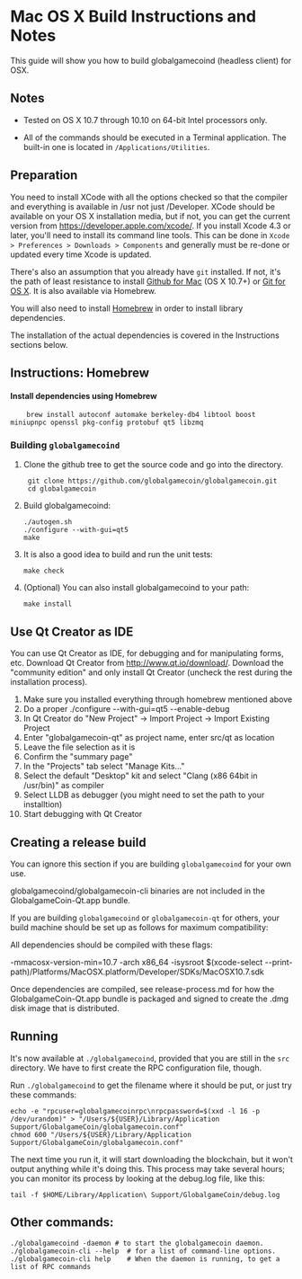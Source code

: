 Mac OS X Build Instructions and Notes
====================================
This guide will show you how to build globalgamecoind (headless client) for OSX.

Notes
-----

* Tested on OS X 10.7 through 10.10 on 64-bit Intel processors only.

* All of the commands should be executed in a Terminal application. The
built-in one is located in `/Applications/Utilities`.

Preparation
-----------

You need to install XCode with all the options checked so that the compiler
and everything is available in /usr not just /Developer. XCode should be
available on your OS X installation media, but if not, you can get the
current version from https://developer.apple.com/xcode/. If you install
Xcode 4.3 or later, you'll need to install its command line tools. This can
be done in `Xcode > Preferences > Downloads > Components` and generally must
be re-done or updated every time Xcode is updated.

There's also an assumption that you already have `git` installed. If
not, it's the path of least resistance to install [Github for Mac](https://mac.github.com/)
(OS X 10.7+) or
[Git for OS X](https://code.google.com/p/git-osx-installer/). It is also
available via Homebrew.

You will also need to install [Homebrew](http://brew.sh) in order to install library
dependencies.

The installation of the actual dependencies is covered in the Instructions
sections below.

Instructions: Homebrew
----------------------

#### Install dependencies using Homebrew

        brew install autoconf automake berkeley-db4 libtool boost miniupnpc openssl pkg-config protobuf qt5 libzmq

### Building `globalgamecoind`

1. Clone the github tree to get the source code and go into the directory.

        git clone https://github.com/globalgamecoin/globalgamecoin.git
        cd globalgamecoin

2.  Build globalgamecoind:

        ./autogen.sh
        ./configure --with-gui=qt5
        make

3.  It is also a good idea to build and run the unit tests:

        make check

4.  (Optional) You can also install globalgamecoind to your path:

        make install

Use Qt Creator as IDE
------------------------
You can use Qt Creator as IDE, for debugging and for manipulating forms, etc.
Download Qt Creator from http://www.qt.io/download/. Download the "community edition" and only install Qt Creator (uncheck the rest during the installation process).

1. Make sure you installed everything through homebrew mentioned above
2. Do a proper ./configure --with-gui=qt5 --enable-debug
3. In Qt Creator do "New Project" -> Import Project -> Import Existing Project
4. Enter "globalgamecoin-qt" as project name, enter src/qt as location
5. Leave the file selection as it is
6. Confirm the "summary page"
7. In the "Projects" tab select "Manage Kits..."
8. Select the default "Desktop" kit and select "Clang (x86 64bit in /usr/bin)" as compiler
9. Select LLDB as debugger (you might need to set the path to your installtion)
10. Start debugging with Qt Creator

Creating a release build
------------------------
You can ignore this section if you are building `globalgamecoind` for your own use.

globalgamecoind/globalgamecoin-cli binaries are not included in the GlobalgameCoin-Qt.app bundle.

If you are building `globalgamecoind` or `globalgamecoin-qt` for others, your build machine should be set up
as follows for maximum compatibility:

All dependencies should be compiled with these flags:

 -mmacosx-version-min=10.7
 -arch x86_64
 -isysroot $(xcode-select --print-path)/Platforms/MacOSX.platform/Developer/SDKs/MacOSX10.7.sdk

Once dependencies are compiled, see release-process.md for how the GlobalgameCoin-Qt.app
bundle is packaged and signed to create the .dmg disk image that is distributed.

Running
-------

It's now available at `./globalgamecoind`, provided that you are still in the `src`
directory. We have to first create the RPC configuration file, though.

Run `./globalgamecoind` to get the filename where it should be put, or just try these
commands:

    echo -e "rpcuser=globalgamecoinrpc\nrpcpassword=$(xxd -l 16 -p /dev/urandom)" > "/Users/${USER}/Library/Application Support/GlobalgameCoin/globalgamecoin.conf"
    chmod 600 "/Users/${USER}/Library/Application Support/GlobalgameCoin/globalgamecoin.conf"

The next time you run it, it will start downloading the blockchain, but it won't
output anything while it's doing this. This process may take several hours;
you can monitor its process by looking at the debug.log file, like this:

    tail -f $HOME/Library/Application\ Support/GlobalgameCoin/debug.log

Other commands:
-------

    ./globalgamecoind -daemon # to start the globalgamecoin daemon.
    ./globalgamecoin-cli --help  # for a list of command-line options.
    ./globalgamecoin-cli help    # When the daemon is running, to get a list of RPC commands
